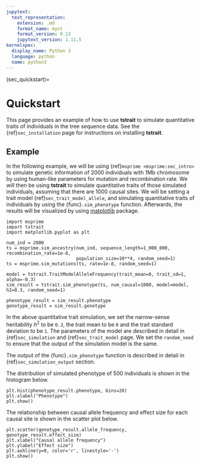 ```yaml
---
jupytext:
  text_representation:
    extension: .md
    format_name: myst
    format_version: 0.13
    jupytext_version: 1.11.5
kernelspec:
  display_name: Python 3
  language: python
  name: python3
---
```


(sec_quickstart)=

# Quickstart

This page provides an example of how to use **tstrait** to simulate quantitative traits of individuals in the tree sequence data. See the {ref}`sec_installation` page for instructions on installing **tstrait**.

## Example

In the following example, we will be using {ref}`msprime <msprime:sec_intro>` to simulate genetic information of 2000 individuals with 1Mb chromosome by using human-like parameters for mutation and recombination rate. We will then be using **tstrait** to simulate quantitative traits of those simulated individuals, assuming that there are 1000 causal sites. We will be setting a trait model {ref}`sec_trait_model_allele`, and simulating quantitative traits of individuals by using the {func}`.sim_phenotype` function. Afterwards, the results will be visualized by using [matplotlib](https://matplotlib.org/) package.

```{code-cell} ipython3
import msprime
import tstrait
import matplotlib.pyplot as plt

num_ind = 2000
ts = msprime.sim_ancestry(num_ind, sequence_length=1_000_000, recombination_rate=1e-8,
                          population_size=10**4, random_seed=1)
ts = msprime.sim_mutations(ts, rate=1e-8, random_seed=1)

model = tstrait.TraitModelAlleleFrequency(trait_mean=0, trait_sd=1, alpha=-0.3)
sim_result = tstrait.sim_phenotype(ts, num_causal=1000, model=model, h2=0.3, random_seed=1)

phenotype_result = sim_result.phenotype
genotype_result = sim_result.genotype
```

In the above quantitative trait simulation, we set the narrow-sense heritability $h^2$ to be `0.3`, the trait mean to be `0` and the trait standard deviation to be `1`. The parameters of the model are described in detail in {ref}`sec_simulation` and {ref}`sec_trait_model` page. We set the `random_seed` to ensure that the output of the simulation model is the same.

The output of the {func}`.sim_phenotype` function is described in detail in {ref}`sec_simulation_output` section.

The distribution of simulated phenotype of 500 individuals is shown in the histogram below.

```{code-cell} ipython3
plt.hist(phenotype_result.phenotype, bins=20)
plt.xlabel("Phenotype")
plt.show()
```

The relationship between causal allele frequency and effect size for each causal site is shown in the scatter plot below.

```{code-cell} ipython3
plt.scatter(genotype_result.allele_frequency, genotype_result.effect_size)
plt.xlabel("Causal allele frequency")
plt.ylabel("Effect size")
plt.axhline(y=0, color='r', linestyle='-')
plt.show()
```